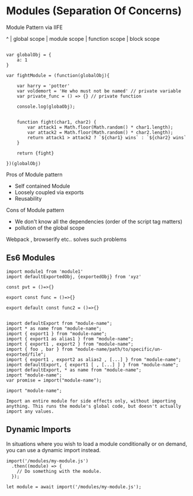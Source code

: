 # Modules (Separation Of Concerns)


Module Pattern via IIFE

 ^
 | global scope
 | module scope
 | function scope
 | block scope

```

var globalObj = {
    a: 1
}

var fightModule = (function(globalObj){

    var harry = 'potter'
    var voldemort = 'He who must not be named' // private variable
    var private_func = () => {} // private function

    console.log(globaObj);


    function fight(char1, char2) {
        var attack1 = Math.floor(Math.random() * char1.length);
        var attack2 = Math.floor(Math.random() * char2.length);
        return attack1 > attack2 ? `${char1} wins` : `${char2} wins`
    }

    return {fight}

})(globalObj)

```

Pros of Module pattern

* Self contained Module
* Loosely coupled via exports
* Reusability

Cons of Module pattern
* We don't know all the dependencies (order of the script tag matters)
* pollution of the global scope 


Webpack , browserify etc.. solves such problems

## Es6 Modules
```
import module1 from 'module1'
import defaultExportedObj, {exportedObj} from 'xyz'

const pvt = ()=>{}

export const func = ()=>{}

export default const func2 = ()=>{}
```


```

import defaultExport from "module-name";
import * as name from "module-name";
import { export1 } from "module-name";
import { export1 as alias1 } from "module-name";
import { export1 , export2 } from "module-name";
import { foo , bar } from "module-name/path/to/specific/un-exported/file";
import { export1 , export2 as alias2 , [...] } from "module-name";
import defaultExport, { export1 [ , [...] ] } from "module-name";
import defaultExport, * as name from "module-name";
import "module-name";
var promise = import("module-name");

```


```
import "module-name";

Import an entire module for side effects only, without importing anything. This runs the module's global code, but doesn't actually import any values.
```

## Dynamic Imports

 In situations where you wish to load a module conditionally or on demand, you can use a dynamic import instead. 

```
import('/modules/my-module.js')
  .then((module) => {
    // Do something with the module.
  });

```
```
let module = await import('/modules/my-module.js');
```